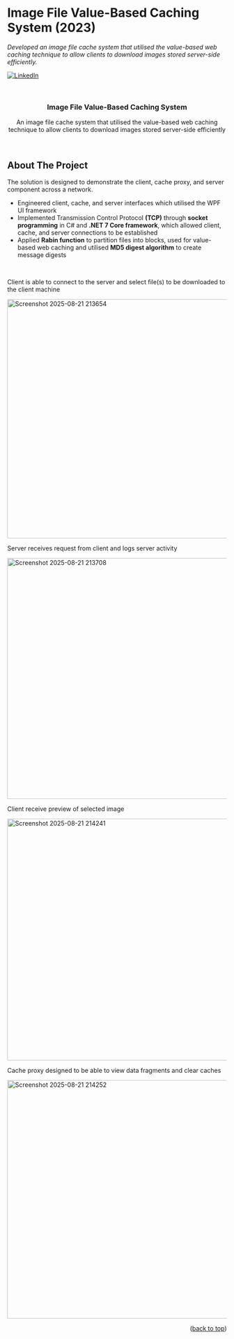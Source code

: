 # Image File Value-Based Caching System (2023)
_Developed an image file cache system that utilised the value-based web caching technique to allow clients to download images stored server-side efficiently._


<!-- README template obtained from: https://github.com/othneildrew/Best-README-Template/blob/master/README.md?plain=1-->
[![LinkedIn][linkedin-shield]](https://www.linkedin.com/in/xinyu-chen-482142144/)
<span id="readme-top"></span>


<!-- PROJECT LOGO -->
<br />
<div align="center">
  <h3 align="center" id="readme-top">Image File Value-Based Caching System</h3>

  <p align="center">
     An image file cache system that utilised the value-based web caching technique to allow clients to download images stored server-side efficiently
    <br />
  </p>
</div>
<br />

<!-- ABOUT THE PROJECT -->
## About The Project
<p>The solution is designed to demonstrate the client, cache proxy, and server component across a network. </p>
<ul>
  <li>Engineered client, cache, and server interfaces which utilised the WPF UI framework</li>
  <li>Implemented Transmission Control Protocol <strong>(TCP)</strong> through <strong>socket programming</strong> in C# and <strong>.NET 7 Core framework</strong>, which allowed client, cache, and server connections to be established</li>
  <li>Applied <strong>Rabin function</strong> to partition files into blocks, used for value-based web caching and utilised <strong>MD5 digest algorithm</strong> to create message digests</li>
</ul>

<br />
<p>Client is able to connect to the server and select file(s) to be downloaded to the client machine</p>
<img width="1919" height="548" alt="Screenshot 2025-08-21 213654" src="https://github.com/user-attachments/assets/48616cb5-abbc-40ba-bd1e-2afdfd74af43" />

<br /> 
<p>Server receives request from client and logs server activity</p>
<img width="1919" height="552" alt="Screenshot 2025-08-21 213708" src="https://github.com/user-attachments/assets/dc19f744-81f8-473f-bfd7-ec9ad85c257f" />

<br />
<p>Client receive preview of selected image</p>
<img width="1917" height="554" alt="Screenshot 2025-08-21 214241" src="https://github.com/user-attachments/assets/56349aa3-c547-446c-96fc-928a62a2a5ea" />

<br />
<p>Cache proxy designed to be able to view data fragments and clear caches</p>
<img width="981" height="546" alt="Screenshot 2025-08-21 214252" src="https://github.com/user-attachments/assets/e553e814-2909-4a6d-8b84-b97399aa0afb" />

<p align="right">(<a href="#readme-top">back to top</a>)</p>

<!-- MARKDOWN LINKS & IMAGES -->
<!-- https://www.markdownguide.org/basic-syntax/#reference-style-links -->
[linkedin-shield]: https://img.shields.io/badge/-LinkedIn-black.svg?style=for-the-badge&logo=linkedin&colorB=555
